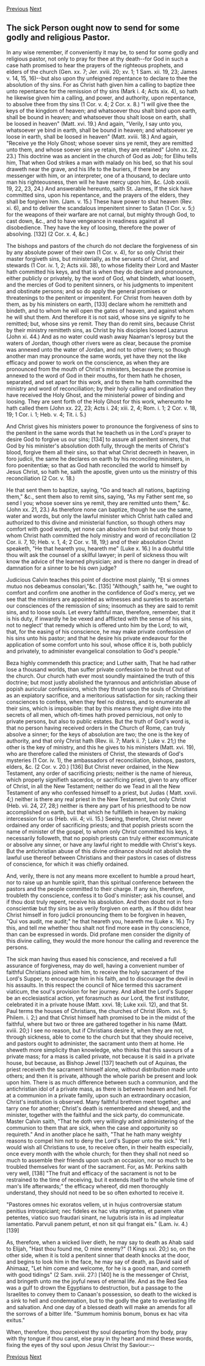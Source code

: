 <p>
  <a class="prev" href="39.html">Previous</a>
  <a class="next" href="41.html">Next</a>
</p>

## The sick Person ought now to send for some godly and religious Pastor.

In any wise remember, if conveniently it may be, to send for some godly
and religious pastor, not only to pray for thee at thy death--for God
in such a case hath promised to hear the prayers of the righteous
prophets, and elders of the church (Gen. xx. 7; Jer. xviii. 20; xv. 1;
1 Sam. xii. 19, 23; James v. 14, 15, 16)--but also upon thy unfeigned
repentance to declare to thee the absolution of thy sins. For as Christ
hath given him a calling to baptize thee unto repentance for the
remission of thy sins (Mark i. 4; Acts xix. 4), so hath he likewise
given him a calling, and power, and authority, upon repentance, to
absolve thee from thy sins (1 Cor. v. 4; 2 Cor. x. 8.) "I will give
thee the keys of the kingdom of heaven; and whatsoever thou shalt bind
upon earth, shall be bound in heaven; and whatsoever thou shalt loose
on earth, shall be loosed in heaven" (Matt. xvi. 19.) And again,
"Verily, I say unto you, whatsoever ye bind in earth, shall be bound in
heaven; and whatsoever ye loose in earth, shall be loosed in heaven"
(Matt. xviii. 18.) And again, "Receive ye the Holy Ghost; whose soever
sins ye remit, they are remitted unto them, and whose soever sins ye
retain, they are retained" (John xx. 22, 23.) This doctrine was as
ancient in the church of God as Job; for Elihu tells him, That when God
strikes a man with malady on his bed, so that his soul draweth near the
grave, and his life to the buriers, if there be any messenger with him,
or an interpreter, one of a thousand, to declare unto man his
righteousness, then will he have mercy upon him, &c. (Job xxxiii. 19,
22, 23, 24.) And answerable hereunto, saith St. James, If the sick have
committed sins, upon his repentance, and the prayers of the elders,
they shall be forgiven him. (Jam. v. 15.) These have power to shut
heaven (Rev. xi. 6), and to deliver the scandalous impenitent sinner to
Satan (1 Cor. v. 5;) for the weapons of their warfare are not carnal,
but mighty through God, to cast down, &c., and to have vengeance in
readiness against all disobedience. They have the key of loosing,
therefore the power of absolving. [132] (2 Cor. x. 4, &c.)

The bishops and pastors of the church do not declare the forgiveness of
sin by any absolute power of their own (1 Cor. v. 4), for so only
Christ their master forgiveth sins, but ministerially, as the servants
of Christ, and stewards (1 Cor. iv. 1, 2; Acts xiii. 38), to whose
fidelity their Lord and Master hath committed his keys, and that is
when they do declare and pronounce, either publicly or privately, by
the word of God, what bindeth, what looseth, and the mercies of God to
penitent sinners, or his judgments to impenitent and obstinate persons;
and so do apply the general promises or threatenings to the penitent or
impenitent. For Christ from heaven doth by them, as by his ministers on
earth, [133] declare whom he remitteth and bindeth, and to whom he will
open the gates of heaven, and against whom he will shut them. And
therefore it is not said, whose sins ye signify to he remitted; but,
whose sins ye remit. They than do remit sins, because Christ by their
ministry remitteth sins, as Christ by his disciples loosed Lazarus
(John xi. 44.) And as no water could wash away Naaman's leprosy but the
waters of Jordan, though other rivers were as clear, because the
promise was annexed unto the water of Jordan, and not to other rivers;
so though another man may pronounce the same words, yet have they not
the like efficacy and power to work on the conscience, as when they are
pronounced from the mouth of Christ's ministers, because the promise is
annexed to the word of God in their mouths, for them hath he chosen,
separated, and set apart for this work, and to them he hath committed
the ministry and word of reconciliation; by their holy calling and
ordination they have received the Holy Ghost, and the ministerial power
of binding and loosing. They are sent forth of the Holy Ghost for this
work, whereunto he hath called them (John xx. 22, 23; Acts i. 24; xiii.
2, 4; Rom. i. 1; 2 Cor. v. 18, 19; 1 Cor. i. 1; Heb. v. 4; Tit. i. 5.)

And Christ gives his ministers power to pronounce the forgiveness of
sins to the penitent in the same words that he teacheth us in the
Lord's prayer to desire God to forgive us our sins; [134] to assure all
penitent sinners, that God by his minister's absolution doth fully,
through the merits of Christ's blood, forgive them all their sins, so
that what Christ decreeth in heaven, in foro judicii, the same he
declares on earth by his reconciling ministers, in foro poenitentiæ; so
that as God hath reconciled the world to himself by Jesus Christ, so
hath he, saith the apostle, given unto us the ministry of this
reconciliation (2 Cor. v. 18.)

He that sent them to baptize, saying, "Go and teach all nations,
baptizing them," &c., sent them also to remit sins, saying, "As my
Father sent me, so send I you; whose soever sins ye remit, they are
remitted unto them," &c. (John xx. 21, 23.) As therefore none can
baptize, though he use the same, water and words, but only the lawful
minister which Christ hath called and authorized to this divine and
ministerial function, so though others may comfort with good words, yet
none can absolve from sin but only those to whom Christ hath committed
the holy ministry and word of reconciliation (2 Cor. ii. 7, 10; Heb. v.
1, 4; 2 Cor. v. 18, 19;) and of their absolution Christ speaketh, "He
that heareth you, heareth me" (Luke x. 16.) In a doubtful title thou
wilt ask the counsel of a skilful lawyer; in peril of sickness thou
wilt know the advice of the learned physician; and is there no danger
in dread of damnation for a sinner to be his own judge?

Judicious Calvin teaches this point of doctrine most plainly, "Et si
omnes mutuo nos debeamus consolari,"&c. [135] "Although," saith he, "we
ought to comfort and confirm one another in the confidence of God's
mercy, yet we see that the ministers are appointed as witnesses and
sureties to ascertain our consciences of the remission of sins;
insomuch as they are said to remit sins, and to loose souls. Let every
faithful man, therefore, remember, that it is his duty, if inwardly he
be vexed and afflicted with the sense of his sins, not to neglect' that
remedy which is offered unto him by the Lord; to wit, that, for the
easing of his conscience, he may make private confession of his sins
unto his pastor; and that he desire his private endeavour for the
application of some comfort unto his soul, whose office it is, both
publicly and privately, to administer evangelical consolation to God's
people."

Beza highly commendeth this practice; and Luther saith, That he had
rather lose a thousand worlds, than suffer private confession to be
thrust out of the church. Our church hath ever most soundly maintained
the truth of this doctrine; but most justly abolished the tyrannous and
antichristian abuse of popish auricular confessions, which they thrust
upon the souls of Christians as an expiatory sacrifice, and a
meritorious satisfaction for sin; racking their consciences to confess,
when they feel no distress, and to enumerate all their sins, which is
impossible: that by this means they might dive into the secrets of all
men, which oft-times hath proved pernicious, not only to private
persons, but also to public estates. But the truth of God's word is,
that no person having received orders in the Church of Rome, can truly
absolve a sinner; for the keys of absolution are two; the one is the
key of authority, and that only Christ hath (Rev. iii. 7; Mark ii. 7;
Luke v. 21;) the other is the key of ministry, and this he gives to his
ministers (Matt. xvi. 19), who are therefore called the ministers of
Christ, the stewards of God's mysteries (1 Cor. iv. 1), the ambassadors
of reconciliation, bishops, pastors, elders, &c. (2 Cor. v. 20.) [136]
But Christ never ordained, in the New Testament, any order of
sacrificing priests; neither is the name of hiereus, which properly
signifieth sacerdos, or sacrificing priest, given to any officer of
Christ, in all the New Testament; neither do we Tead in all the New
Testament of any who confessed himself to a priest, but Judas ( Matt.
xxvii. 4;) neither is there any real priest in the New Testament, but
only Christ (Heb. vii. 24, 27, 28;) neither is there any part of his
priesthood to be now accomplished on earth, but that which he
fulfilleth in heaven by making intercession for us (Heb. viii. 4; vii.
15.) Seeing, therefore, Christ never ordained any order of sacrificing
priests; and that popish priests scorn the name of minister of the
gospel, to whom only Christ committed his keys, it necessarily
followeth, that no popish priests can truly either excommunicate or
absolve any sinner, or have any lawful right to meddle with Christ's
keys. But the antichristian abuse of this divine ordinance should not
abolish the lawful use thereof between Christians and their pastors in
cases of distress of conscience, for which it was chiefly ordained.

And, verily, there is not any means more excellent to humble a proud
heart, nor to raise up an humble spirit, than this spiritual conference
between the pastors and the people committed to their charge. If any
sin, therefore, troubleth thy conscience, confess it to God's minister;
ask his counsel, and if thou dost truly repent, receive his absolution.
And then doubt not in foro conscientiæ but thy sins be as verily
forgiven on earth, as if thou didst hear Christ himself in foro judicii
pronouncing them to be forgiven in heaven, "Qui vos audit, me audit;"
he that heareth you, heareth me (Luke x. 16.) Try this, and tell me
whether thou shalt not find more ease in thy conscience, than can be
expressed in words. Did profane men consider the dignity of this divine
calling, they would the more honour the calling and reverence the
persons.

The sick man having thus eased his conscience, and received a full
assurance of forgiveness, may do well, having a convenient number of
faithful Christians joined with him, to receive the holy sacrament of
the Lord's Supper, to encourage him in his faith, and to discourage the
devil in his assaults. In this respect the council of Nice termed this
sacrament viaticum, the soul's provision for her journey. And albeit
the Lord's Supper be an ecclesiastical action, yet forasmuch as our
Lord, the first institutor, celebrated it in a private house (Matt.
xxvi. 18; Luke xxii. 12), and that St. Paul terms the houses of
Christians, the churches of Christ (Rom. xvi. 5; Philem. i. 2;) and
that Christ himself hath promised to be in the midst of the faithful,
where but two or three are gathered together in his name (Matt. xviii.
20;) I see no reason, but if Christians desire it, when they are not,
through sickness, able to come to the church but that they should
receive, and pastors ought to administer, the sacrament unto them at
home. He sheweth more simplicity than knowledge, who thinks that this
savours of a private mass; for a mass is called private, not because it
is said in a private house, but because, as Bishop Jewel [137] teacheth
out of Aquinas, the priest receiveth the sacrament himself alone,
without distribution made unto others; and then it is private, although
the whole parish be present and look upon him. There is as much
difference between such a communion, and the antichristian idol of a
private mass, as there is between heaven and hell. For at a communion
in a private family, upon such an extraordinary occasion, Christ's
institution is observed. Many faithful brethren meet together, and
tarry one for another; Christ's death is remembered and shewed, and the
minister, together with the faithful and the sick party, do
communicate. Master Calvin saith, "That he doth very willingly admit
administering of the communion to them that are sick, when the case and
opportunity so requireth." And in another place he saith, "That he hath
many weighty reasons to compel him not to deny the Lord's Supper unto
the sick." Yet I would wish all Christians to use, to receive often, in
their health especially, once every month with the whole church; for
then they shall not need so much to assemble their friends upon such an
occasion, nor so much to be troubled themselves for want of the
sacrament. For, as Mr. Perkins saith very well, [138] "The fruit and
efficacy of the sacrament is not to be restrained to the time of
receiving, but it extends itself to the whole time of man's life
afterwards;" the efficacy whereof, did men thoroughly understand, they
should not need to be so often exhorted to receive it.

"Pastores omnes hic exoratos vellem, ut in hujus controversiæ statum
penitius introspiciant; nec fideles ex hac vita migrantes, et panem
vitæ petentes, viatico suo fraudari sinant, ne lugubris ista in iis ad
impleatur lamentatio. Parvuli panem petunt, et non sit qui frangat
eis." (Lam. iv. 4.) [139]

As, therefore, when a wicked liver dieth, he may say to death as Ahab
said to Elijah, "Hast thou found me, O mine enemy?" (1 Kings xxi. 20;)
so, on the other side, when it is told a penitent sinner that death
knocks at the door, and begins to look him in the face, he may say of
death, as David said of Ahimaaz, "Let him come and welcome, for he is a
good man, and cometh with good tidings" (2 Sam. xviii. 27:) [140] he is
the messenger of Christ, and bringeth unto me the joyful news of
eternal life. And as the Red Sea was a gulf to drown the Egyptians to
destruction, but a passage to the Israelites to convey them to Canaan's
possession, so death to the wicked is a sink to hell and condemnation,
but to the godly the gate to everlasting life and salvation. And one
day of a blessed death will make an amends for all the sorrows of a
bitter life. "Summum hominis bonum, bonus ex hac vita exitus."

When, therefore, thou perceivest thy soul departing from thy body, pray
with thy tongue if thou canst, else pray in thy heart and mind these
words, fixing the eyes of thy soul upon Jesus Christ thy Saviour:--

<p>
  <a class="prev" href="39.html">Previous</a>
  <a class="next" href="41.html">Next</a>
</p>
